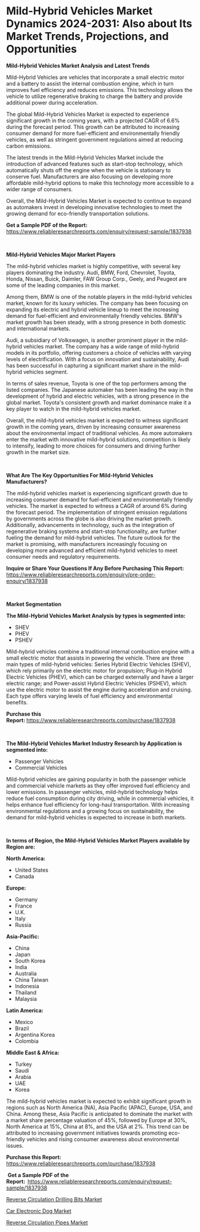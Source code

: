 <p><h1>Mild-Hybrid Vehicles Market Dynamics 2024-2031: Also about Its Market Trends, Projections, and Opportunities</h1></p><p><strong>Mild-Hybrid Vehicles Market Analysis and Latest Trends</strong></p>
<p><p>Mild-Hybrid Vehicles are vehicles that incorporate a small electric motor and a battery to assist the internal combustion engine, which in turn improves fuel efficiency and reduces emissions. This technology allows the vehicle to utilize regenerative braking to charge the battery and provide additional power during acceleration.</p><p>The global Mild-Hybrid Vehicles Market is expected to experience significant growth in the coming years, with a projected CAGR of 6.6% during the forecast period. This growth can be attributed to increasing consumer demand for more fuel-efficient and environmentally friendly vehicles, as well as stringent government regulations aimed at reducing carbon emissions.</p><p>The latest trends in the Mild-Hybrid Vehicles Market include the introduction of advanced features such as start-stop technology, which automatically shuts off the engine when the vehicle is stationary to conserve fuel. Manufacturers are also focusing on developing more affordable mild-hybrid options to make this technology more accessible to a wider range of consumers.</p><p>Overall, the Mild-Hybrid Vehicles Market is expected to continue to expand as automakers invest in developing innovative technologies to meet the growing demand for eco-friendly transportation solutions.</p></p>
<p><strong>Get a Sample PDF of the Report:&nbsp;</strong> <a href="https://www.reliableresearchreports.com/enquiry/request-sample/1837938">https://www.reliableresearchreports.com/enquiry/request-sample/1837938</a></p>
<p>&nbsp;</p>
<p><strong>Mild-Hybrid Vehicles Major Market Players</strong></p>
<p><p>The mild-hybrid vehicles market is highly competitive, with several key players dominating the industry. Audi, BMW, Ford, Chevrolet, Toyota, Honda, Nissan, Buick, Daimler, FAW Group Corp., Geely, and Peugeot are some of the leading companies in this market.</p><p>Among them, BMW is one of the notable players in the mild-hybrid vehicles market, known for its luxury vehicles. The company has been focusing on expanding its electric and hybrid vehicle lineup to meet the increasing demand for fuel-efficient and environmentally friendly vehicles. BMW's market growth has been steady, with a strong presence in both domestic and international markets.</p><p>Audi, a subsidiary of Volkswagen, is another prominent player in the mild-hybrid vehicles market. The company has a wide range of mild-hybrid models in its portfolio, offering customers a choice of vehicles with varying levels of electrification. With a focus on innovation and sustainability, Audi has been successful in capturing a significant market share in the mild-hybrid vehicles segment.</p><p>In terms of sales revenue, Toyota is one of the top performers among the listed companies. The Japanese automaker has been leading the way in the development of hybrid and electric vehicles, with a strong presence in the global market. Toyota's consistent growth and market dominance make it a key player to watch in the mild-hybrid vehicles market.</p><p>Overall, the mild-hybrid vehicles market is expected to witness significant growth in the coming years, driven by increasing consumer awareness about the environmental impact of traditional vehicles. As more automakers enter the market with innovative mild-hybrid solutions, competition is likely to intensify, leading to more choices for consumers and driving further growth in the market size.</p></p>
<p>&nbsp;</p>
<p><strong>What Are The Key Opportunities For Mild-Hybrid Vehicles Manufacturers?</strong></p>
<p><p>The mild-hybrid vehicles market is experiencing significant growth due to increasing consumer demand for fuel-efficient and environmentally friendly vehicles. The market is expected to witness a CAGR of around 6% during the forecast period. The implementation of stringent emission regulations by governments across the globe is also driving the market growth. Additionally, advancements in technology, such as the integration of regenerative braking systems and start-stop functionality, are further fueling the demand for mild-hybrid vehicles. The future outlook for the market is promising, with manufacturers increasingly focusing on developing more advanced and efficient mild-hybrid vehicles to meet consumer needs and regulatory requirements.</p></p>
<p><strong>Inquire or Share Your Questions If Any Before Purchasing This Report:</strong> <a href="https://www.reliableresearchreports.com/enquiry/pre-order-enquiry/1837938">https://www.reliableresearchreports.com/enquiry/pre-order-enquiry/1837938</a></p>
<p>&nbsp;</p>
<p><strong>Market Segmentation</strong></p>
<p><strong>The Mild-Hybrid Vehicles Market Analysis by types is segmented into:</strong></p>
<p><ul><li>SHEV</li><li>PHEV</li><li>PSHEV</li></ul></p>
<p><p>Mild-hybrid vehicles combine a traditional internal combustion engine with a small electric motor that assists in powering the vehicle. There are three main types of mild-hybrid vehicles: Series Hybrid Electric Vehicles (SHEV), which rely primarily on the electric motor for propulsion; Plug-in Hybrid Electric Vehicles (PHEV), which can be charged externally and have a larger electric range; and Power-assist Hybrid Electric Vehicles (PSHEV), which use the electric motor to assist the engine during acceleration and cruising. Each type offers varying levels of fuel efficiency and environmental benefits.</p></p>
<p><strong>Purchase this Report:&nbsp;</strong><a href="https://www.reliableresearchreports.com/purchase/1837938">https://www.reliableresearchreports.com/purchase/1837938</a></p>
<p>&nbsp;</p>
<p><strong>The Mild-Hybrid Vehicles Market Industry Research by Application is segmented into:</strong></p>
<p><ul><li>Passenger Vehicles</li><li>Commercial Vehicles</li></ul></p>
<p><p>Mild-hybrid vehicles are gaining popularity in both the passenger vehicle and commercial vehicle markets as they offer improved fuel efficiency and lower emissions. In passenger vehicles, mild-hybrid technology helps reduce fuel consumption during city driving, while in commercial vehicles, it helps enhance fuel efficiency for long-haul transportation. With increasing environmental regulations and a growing focus on sustainability, the demand for mild-hybrid vehicles is expected to increase in both markets.</p></p>
<p>&nbsp;</p>
<p><strong>In terms of Region, the Mild-Hybrid Vehicles Market Players available by Region are:</strong></p>
<p>
    <p> <strong> North America: </strong>
        <ul>
            <li>United States</li>
            <li>Canada</li>
        </ul>
        </p> 
    <p> <strong> Europe: </strong>
        <ul>
            <li>Germany</li>
            <li>France</li>
            <li>U.K.</li>
            <li>Italy</li>
            <li>Russia</li>
        </ul>
        </p> 
    <p> <strong> Asia-Pacific: </strong>
        <ul>
            <li>China</li>
            <li>Japan</li>
            <li>South Korea</li>
            <li>India</li>
            <li>Australia</li>
            <li>China Taiwan</li>
            <li>Indonesia</li>
            <li>Thailand</li>
            <li>Malaysia</li>
        </ul>
        </p> 
    <p> <strong> Latin America: </strong>
        <ul>
            <li>Mexico</li>
            <li>Brazil</li>
            <li>Argentina Korea</li>
            <li>Colombia</li>
        </ul>
        </p> 
    <p> <strong> Middle East & Africa: </strong>
        <ul>
            <li>Turkey</li>
            <li>Saudi</li>
            <li>Arabia</li>
            <li>UAE</li>
            <li>Korea</li>
        </ul>
    </p>
    </p>
<p><p>The mild-hybrid vehicles market is expected to exhibit significant growth in regions such as North America (NA), Asia Pacific (APAC), Europe, USA, and China. Among these, Asia Pacific is anticipated to dominate the market with a market share percentage valuation of 45%, followed by Europe at 30%, North America at 15%, China at 8%, and the USA at 2%. This trend can be attributed to increasing government initiatives towards promoting eco-friendly vehicles and rising consumer awareness about environmental issues.</p></p>
<p><strong>Purchase this Report: </strong><a href="https://www.reliableresearchreports.com/purchase/1837938">https://www.reliableresearchreports.com/purchase/1837938</a></p>
<p>&nbsp;<strong>Get a Sample PDF of the Report:&nbsp;&nbsp;</strong><a href="https://www.reliableresearchreports.com/enquiry/request-sample/1837938">https://www.reliableresearchreports.com/enquiry/request-sample/1837938</a></p>
<p><strong></strong></p>
<p><p><a href="https://view.publitas.com/reportprime-1/reverse-circulation-drilling-bits-market-share-market-new-trends-analysis-report-by-type-by-application-by-end-use-by-region-and-segment-forecasts-2023-2030/">Reverse Circulation Drilling Bits Market</a></p><p><a href="https://view.publitas.com/reportprime-1/car-electronic-dog-market-centers-on-aspects-such-as-market-growth-market-share-market-opportunity-and-projected-forecasts-spanning-from-2023-to-2030/">Car Electronic Dog Market</a></p><p><a href="https://view.publitas.com/reportprime-1/reverse-circulation-pipes-market-research-report-unlocks-analysis-on-the-market-financial-status-market-size-and-market-revenue-upto-2030/">Reverse Circulation Pipes Market</a></p></p>